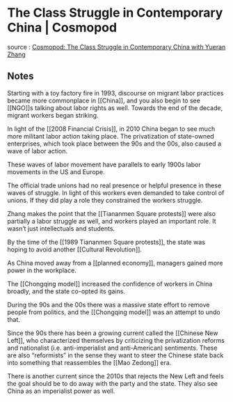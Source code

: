 # The Class Struggle in Contemporary China | Cosmopod

source
: [Cosmopod: The Class Struggle in Contemporary China with Yueran Zhang](https://cosmopod.libsyn.com/the-class-struggle-in-contemporary-china-w-yueran-zhang)


<a id="orgd421b23"></a>

## Notes

Starting with a toy factory fire in 1993, discourse on migrant labor practices became more commonplace in [[China]], and you also begin to see [[NGO]]s talking about labor rights as well. Towards the end of the decade, migrant workers began striking.

In light of the [[2008 Financial Crisis]], in 2010 China began to see much more militant labor action taking place. The privatization of state-owned enterprises, which took place between the 90s and the 00s, also caused a wave of labor action.

These waves of labor movement have parallels to early 1900s labor movements in the US and Europe.

The official trade unions had no real presence or helpful presence in these waves of struggle. In light of this workers even demanded to take control of unions. If they did play a role they constrained the workers struggle.

Zhang makes the point that the [[Tiananmen Square protests]] were also partially a labor struggle as well, and workers played an important role. It wasn&rsquo;t just intellectuals and students.

By the time of the [[1989 Tiananmen Square protests]], the state was hoping to avoid another [[Cultural Revolution]].

As China moved away from a [[planned economy]], managers gained more power in the workplace.

The [[Chongqing model]] increased the confidence of workers in China broadly, and the state co-opted its gains.

During the 90s and the 00s there was a massive state effort to remove people from politics, and the [[Chongqing model]] was an attempt to undo that.

Since the 90s there has been a growing current called the [[Chinese New Left]], who characterized themselves by criticizing the privatization reforms and nationalist (i.e. anti-imperialist and anti-American) sentiments. These are also &ldquo;reformists&rdquo; in the sense they want to steer the Chinese state back into something that reassembles the [[Mao Zedong]] era.

There is another current since the 2010s that rejects the New Left and feels the goal should be to do away with the party and the state. They also see China as an imperialist power as well.
